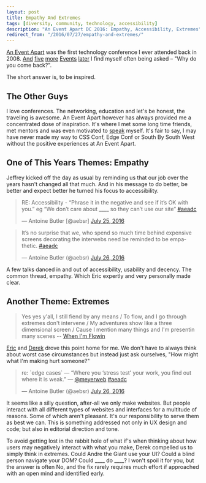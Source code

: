 ```yaml
---
layout: post
title: Empathy And Extremes
tags: [diversity, community, technology, accessibility]
description: "An Event Apart DC 2016: Empathy, Accessibility, Extremes"
redirect_from: "/2016/07/27/empathy-and-extremes/"
---
```


[An Event Apart](http://archive.aneventapart.com/events/2008/chicago/) was the first technology conference I ever attended back in 2008. [And](http://archive.aneventapart.com/2009/chicago/) [five](http://archive.aneventapart.com/2010/dc/) [more](http://archive.aneventapart.com/2011/sanfrancisco/) [Events](http://aneventapart.com/event/washington-dc-2013) [later](http://aneventapart.com/event/washington-dc-2016) I find myself often being asked – "Why do you come back?".

The short answer is, to be inspired.

## The Other Guys

I love conferences. The networking, education and let's be honest, the traveling is awesome. An Event Apart however has always provided me a concentrated dose of inspiration. It's where I met some long time friends, met mentors and was even motivated to [speak](/2014/02/21/to-css-conf-we-go/) myself. It's fair to say, I may have never made my way to CSS Conf, Edge Conf or South By South West without the positive experiences at An Event Apart.

## One of This Years Themes: Empathy

Jeffrey kicked off the day as usual by reminding us that our job over the years hasn't changed all that much. And in his message to do better, be better and expect better he turned his focus to accessibility.

<blockquote class="twitter-tweet" data-lang="en"><p lang="en" dir="ltr">RE: Accessibility - “Phrase it in the negative and see if it’s OK with you.” eg “We don’t care about ____ so they can’t use our site” <a href="https://twitter.com/hashtag/aeadc?src=hash">#aeadc</a></p>&mdash; Antoine Butler [@aebsr] <a href="https://twitter.com/aebsr/status/757570052191350788">July 25, 2016</a></blockquote>
<script async src="//platform.twitter.com/widgets.js" charset="utf-8"></script>

<blockquote class="twitter-tweet" data-lang="en"><p lang="en" dir="ltr">It’s no surprise that we, who spend so much time behind expensive screens decorating the interwebs need be reminded to be empathetic. <a href="https://twitter.com/hashtag/aeadc?src=hash">#aeadc</a></p>&mdash; Antoine Butler (@aebsr) <a href="https://twitter.com/aebsr/status/757939924914040832">July 26, 2016</a></blockquote>
<script async src="//platform.twitter.com/widgets.js" charset="utf-8"></script>

A few talks danced in and out of accessibility, usability and decency. The common thread, empathy. Which Eric expertly and very personally made clear.

## Another Theme: Extremes

> Yes yes y'all, I still fiend by any means /
To flow, and I go through extremes don't intervene /
My adventures show like a three dimensional screen /
Cause I mention many things and I'm presentin many scenes -- [When I'm Flowin](http://genius.com/Rakim-when-im-flowin-lyrics)

[Eric](https://twitter.com/meyerweb) and [Derek](https://twitter.com/feather) drove this point home for me. We don't have to always think about worst case circumstances but instead just ask ourselves, "How might what I'm making hurt someone?"

<blockquote class="twitter-tweet" data-lang="en"><p lang="en" dir="ltr">re: `edge cases` — “Where you ‘stress test’ your work, you find out where it is weak.” — <a href="https://twitter.com/meyerweb">@meyerweb</a> <a href="https://twitter.com/hashtag/aeadc?src=hash">#aeadc</a></p>&mdash; Antoine Butler (@aebsr) <a href="https://twitter.com/aebsr/status/757968971471749120">July 26, 2016</a></blockquote>
<script async src="//platform.twitter.com/widgets.js" charset="utf-8"></script>

It seems like a silly question, after-all we only make websites. But people interact with all different types of websites and interfaces for a multitude of reasons. Some of which aren't pleasant. It's our responsibility to serve them as best we can. This is something addressed not only in UX design and code; but also in editorial direction and tone.

To avoid getting lost in the rabbit hole of what if's when thinking about how users may negatively interact with what you make, Derek compelled us to simply think in extremes. Could Andre the Giant use your UI? Could a blind person navigate your DOM? Could ____ do ____?  I won't spoil it for you, but the answer is often No, and the fix rarely requires much effort if approached with an open mind and identified early.
